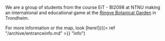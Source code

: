---
---

We are a group of students from the course EiT - BI2098 at NTNU
making an international and educational game at the [Ringve Botanical Garden](https://www.ntnu.edu/museum/ringve-botanical-garden)
in Trondheim.

For more information or the map, look [here!]({{< ref "/archive/entranceinfo.md" >}} "info")

 	
[email]: mailto:biodivgame2098@gmail.com
